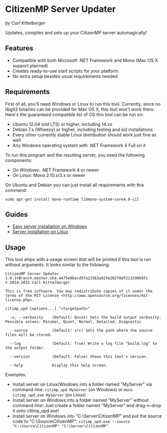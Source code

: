CitizenMP Server Updater
========================

_by Carl Kittelberger_

Updates, compiles and sets up your CitizenMP server automagically!

Features
--------

- Compatible with both Microsoft .NET Framework and Mono (Mac OS X support planned)
- Creates ready-to-use start scripts for your platform
- No extra setup besides usual requirements needed

Requirements
------------

First of all, you'll need Windows or Linux to run this tool. Currently, since no libgit2 binaries can be provided for Mac OS X, this tool won't work there. Here's the guaranteed compatible list of OS this tool can be run on:

- Ubuntu 12.04 (old LTS) or higher, including 14.xx
- Debian 7.x (Wheezy) or higher, including testing and sid installations
- Every other currently stable Linux distribution should work just fine as well
- Any Windows operating system with .NET Framework 4 Full on it

To run this program and the resulting server, you need the following components:

- _On Windows:_ .NET Framework 4 or newer
- _On Linux:_ Mono 2.10.x/3.x or newer

On Ubuntu and Debian you can just install all requirements with this command:

```
sudo apt-get install mono-runtime libmono-system-core4.0-cil
```

Guides
------

- [Easy server installation on Windows](docs/EasyInstall_Windows.md)
- [Server installation on Linux](docs/Terminal_Linux.md)

Usage
-----

This tool ships with a usage screen that will be printed if this tool is run without arguments. It looks similar to the following:

```
CitizenMP Server Updater 1.0.1+Branch.master.Sha.4475e9becd5fa22563a92fe202f8df21329969fc
© 2014-2015 Carl Kittelberger

This is free software. You may redistribute copies of it under the terms of the MIT License <http://www.opensource.org/licenses/mit-license.php>.

citimp_upd [options...] "<targetpath>"

  -v, --verbosity    (Default: Quiet) Sets the build output verbosity. Possible values: Minimal, Quiet, Normal, Detailed, Diagnostic

  --source           (Default: src) Sets the path where the source files will be stored.

  --log              (Default: True) Write a log file "build.log" to the output folder.

  --version          (Default: False) Shows this tool's version.

  --help             Display this help screen.
```

Examples:

- Install server on Linux/Windows into a folder named "MyServer" via command-line: ```citimp_upd MyServer``` (on Windows) or ```mono citimp_upd.exe MyServer``` (on Linux)
- Install server on Windows into a folder named "MyServer" without command-line: Just create a folder named "MyServer" and drag-n-drop it onto citimp_upd.exe!
- Install server on Windows into "C:\Server\CitizenMP" and put the source code to "C:\Source\CitizenMP": ```citimp_upd.exe --source "C:\Source\CitizenMP" "C:\Server\CitizenMP"```